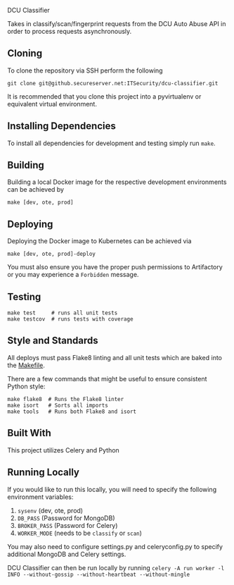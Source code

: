 DCU Classifier

Takes in classify/scan/fingerprint requests from the DCU Auto Abuse API in order to process requests asynchronously.

## Cloning
To clone the repository via SSH perform the following
```
git clone git@github.secureserver.net:ITSecurity/dcu-classifier.git
```

It is recommended that you clone this project into a pyvirtualenv or equivalent virtual environment.

## Installing Dependencies
To install all dependencies for development and testing simply run `make`.

## Building
Building a local Docker image for the respective development environments can be achieved by
```
make [dev, ote, prod]
```

## Deploying
Deploying the Docker image to Kubernetes can be achieved via
```
make [dev, ote, prod]-deploy
```
You must also ensure you have the proper push permissions to Artifactory or you may experience a `Forbidden` message.

## Testing
```
make test     # runs all unit tests
make testcov  # runs tests with coverage
```

## Style and Standards
All deploys must pass Flake8 linting and all unit tests which are baked into the [Makefile](Makfile).

There are a few commands that might be useful to ensure consistent Python style:

```
make flake8  # Runs the Flake8 linter
make isort   # Sorts all imports
make tools   # Runs both Flake8 and isort
```

## Built With
This project utilizes Celery and Python

## Running Locally

If you would like to run this locally, you will need to specify the following environment variables:

1. `sysenv` (dev, ote, prod)
2. `DB_PASS` (Password for MongoDB)
3. `BROKER_PASS` (Password for Celery)
4. `WORKER_MODE` (needs to be `classify` or `scan`)

You may also need to configure settings.py and celeryconfig.py to specify additional MongoDB and Celery settings.

DCU Classifier can then be run locally by running `celery -A run worker -l INFO --without-gossip --without-heartbeat --without-mingle`
